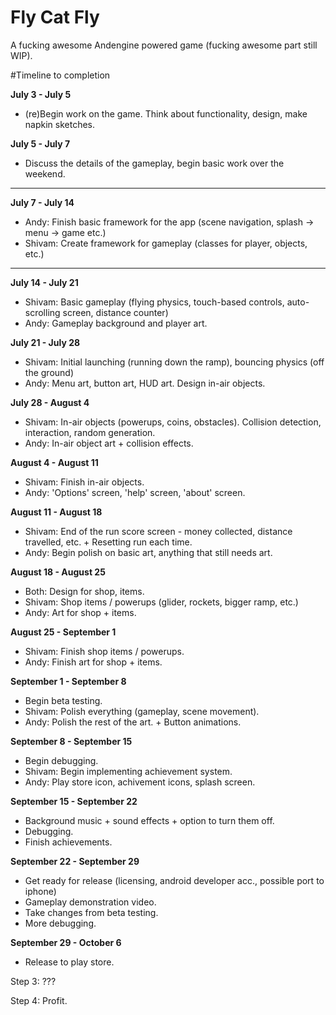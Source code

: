 Fly Cat Fly
===========
A fucking awesome Andengine powered game (fucking awesome part still WIP).


#Timeline to completion

**July 3 - July 5**
* (re)Begin work on the game. Think about functionality, design, make napkin sketches.

**July 5 - July 7**
* Discuss the details of the gameplay, begin basic work over the weekend.

--------------------------------------------------------------------------------------

**July 7 - July 14**
* Andy: Finish basic framework for the app (scene navigation, splash -> menu -> game etc.)
* Shivam: Create framework for gameplay (classes for player, objects, etc.)

--------------------------------------------------------------------------------------

**July 14 - July 21** 
* Shivam: Basic gameplay (flying physics, touch-based controls, auto-scrolling screen, distance counter)
* Andy: Gameplay background and player art.
            
**July 21 - July 28**
* Shivam: Initial launching (running down the ramp), bouncing physics (off the ground)
* Andy: Menu art, button art, HUD art. Design in-air objects.

**July 28 - August 4**
* Shivam: In-air objects (powerups, coins, obstacles). Collision detection, interaction, random generation.
* Andy: In-air object art + collision effects.

**August 4 - August 11**
* Shivam: Finish in-air objects.
* Andy: 'Options' screen, 'help' screen, 'about' screen.

**August 11 - August 18**
* Shivam: End of the run score screen - money collected, distance travelled, etc. + Resetting run each time.
* Andy: Begin polish on basic art, anything that still needs art.

**August 18 - August 25**
* Both: Design for shop, items.
* Shivam: Shop items / powerups (glider, rockets, bigger ramp, etc.)
* Andy: Art for shop + items.

**August 25 - September 1**
* Shivam: Finish shop items / powerups.
* Andy: Finish art for shop + items.

**September 1 - September 8**
* Begin beta testing.
* Shivam: Polish everything (gameplay, scene movement).
* Andy: Polish the rest of the art. + Button animations.

**September 8 - September 15**
* Begin debugging.
* Shivam: Begin implementing achievement system.
* Andy: Play store icon, achivement icons, splash screen.

**September 15 - September 22**
* Background music + sound effects + option to turn them off.
* Debugging.
* Finish achievements.

**September 22 - September 29**
* Get ready for release (licensing, android developer acc., possible port to iphone)
* Gameplay demonstration video.
* Take changes from beta testing.
* More debugging.

**September 29 - October 6**
* Release to play store.

Step 3: ???

Step 4: Profit.
